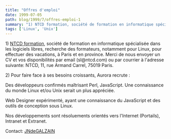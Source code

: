 ```yaml
---
title: "Offres d'emploi"
date: 1999-07-05
path: blog/1999/7/offres-emploi-1
summary: "1) NTCD formation, société de formation en informatique spécialisée dans les logiciels libres, recherche des formateurs, notamment pour Linux, pour effectuer des vacations, à Paris et en province."
tags: ['Linux', 'Unix']
---
```


<P>1) <A HREF="http://www.ntcd.com/">NTCD formation</A>, société
de formation en informatique spécialisée dans les logiciels libres,
recherche des formateurs, notamment pour Linux,
pour effectuer des vacations, à Paris et en province.  Merci de
nous envoyer un CV et vos disponibilités par email (sl@ntcd.com)
ou par courrier à l'adresse suivante: NTCD, 11, rue Armand Carrel,
75019 Paris.</P>

<P>2) Pour faire face à ses besoins croissants, Aurora recrute :</P>

<P>Des développeurs confirmés maîtrisant Perl, JavaScript. Une
connaissance du monde Linux et/ou Unix serait un plus appréciée.</P>

<P>Web Designer expérimenté, ayant une connaissance du JavaScript et
des outils de conception sous Linux.</P>

<P>Nos développements sont résoluements orientés vers l'Internet
(Portails), Intranet et Extranet.</P>

<P>Contact: <A HREF="mailto:webmaster@clihop.com">JNdeGALZAIN</A></P>



